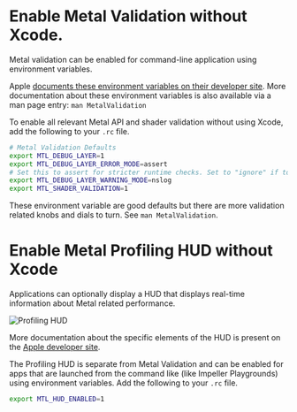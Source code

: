 # Enable Metal Validation without Xcode.

Metal validation can be enabled for command-line application using environment
variables.

Apple [documents these environment variables on their developer site](https://developer.apple.com/documentation/xcode/validating-your-apps-metal-api-usage#Enable-API-Validation-with-environment-variables).
More documentation about these environment variables is also available via a man
page entry: `man MetalValidation`

To enable all relevant Metal API and shader validation without using Xcode, add
the following to your `.rc` file.

``` sh
# Metal Validation Defaults
export MTL_DEBUG_LAYER=1
export MTL_DEBUG_LAYER_ERROR_MODE=assert
# Set this to assert for stricter runtime checks. Set to "ignore" if too chatty.
export MTL_DEBUG_LAYER_WARNING_MODE=nslog
export MTL_SHADER_VALIDATION=1
```

These environment variable are good defaults but there are more validation
related knobs and dials to turn. See `man MetalValidation`.

# Enable Metal Profiling HUD without Xcode

Applications can optionally display a HUD that displays real-time information
about Metal related performance.

![Profiling HUD](https://github.com/flutter/assets-for-api-docs/blob/5da33067f5cfc7f177d9c460d618397aad9082ca/assets/engine/impeller/metal_validation/performance_hud.avif)

More documentation about the specific elements of the HUD is present on the
[Apple developer site](https://developer.apple.com/documentation/xcode/monitoring-your-metal-apps-graphics-performance).

The Profiling HUD is separate from Metal Validation and can be enabled for apps
that are launched from the command like (like Impeller Playgrounds) using
environment variables. Add the following to your `.rc` file.

```sh
export MTL_HUD_ENABLED=1
```
